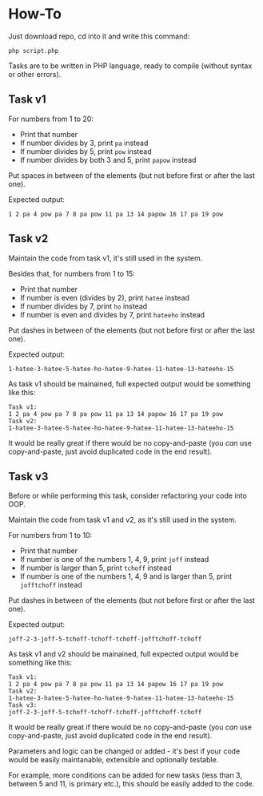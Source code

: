 # How-To

Just download repo, cd into it and write this command:

`php script.php`

Tasks are to be written in PHP language, ready to compile (without syntax or other errors).

## Task v1

For numbers from 1 to 20:
- Print that number
- If number divides by 3, print `pa` instead
- If number divides by 5, print `pow` instead
- If number divides by both 3 and 5, print `papow` instead

Put spaces in between of the elements (but not before first or after the last one).

Expected output:
```
1 2 pa 4 pow pa 7 8 pa pow 11 pa 13 14 papow 16 17 pa 19 pow
```

## Task v2

Maintain the code from task v1, it's still used in the system.

Besides that, for numbers from 1 to 15:
- Print that number
- If number is even (divides by 2), print `hatee` instead
- If number divides by 7, print `ho` instead
- If number is even and divides by 7, print `hateeho` instead

Put dashes in between of the elements (but not before first or after the last one).

Expected output:
```
1-hatee-3-hatee-5-hatee-ho-hatee-9-hatee-11-hatee-13-hateeho-15
```

As task v1 should be mainained, full expected output would be something like this:
```
Task v1:
1 2 pa 4 pow pa 7 8 pa pow 11 pa 13 14 papow 16 17 pa 19 pow
Task v2:
1-hatee-3-hatee-5-hatee-ho-hatee-9-hatee-11-hatee-13-hateeho-15
```

It would be really great if there would be no copy-and-paste (you *can* use copy-and-paste, just avoid duplicated code in the end result).

## Task v3

Before or while performing this task, consider refactoring your code into OOP.

Maintain the code from task v1 and v2, as it's still used in the system.

For numbers from 1 to 10:
- Print that number
- If number is one of the numbers 1, 4, 9, print `joff` instead
- If number is larger than 5, print `tchoff` instead
- If number is one of the numbers 1, 4, 9 and is larger than 5, print `jofftchoff` instead

Put dashes in between of the elements (but not before first or after the last one).

Expected output:
```
joff-2-3-joff-5-tchoff-tchoff-tchoff-jofftchoff-tchoff
```

As task v1 and v2 should be mainained, full expected output would be something like this:
```
Task v1:
1 2 pa 4 pow pa 7 8 pa pow 11 pa 13 14 papow 16 17 pa 19 pow
Task v2:
1-hatee-3-hatee-5-hatee-ho-hatee-9-hatee-11-hatee-13-hateeho-15
Task v3:
joff-2-3-joff-5-tchoff-tchoff-tchoff-jofftchoff-tchoff
```

It would be really great if there would be no copy-and-paste (you *can* use copy-and-paste, just avoid duplicated code in the end result).

Parameters and logic can be changed or added - it's best if your code would be easily maintanable, extensible and optionally testable.

For example, more conditions can be added for new tasks (less than 3,
between 5 and 11, is primary etc.), this should be easily added to the code.
